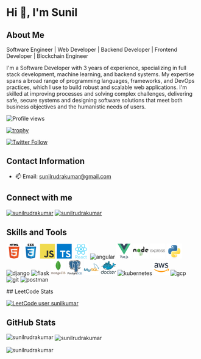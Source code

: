 # Hi 👋, I'm Sunil

## About Me
Software Engineer | Web Developer | Backend Developer | Frontend Developer | Blockchain Engineer

I'm a Software Developer with 3 years of experience, specializing in full stack development, machine learning, and backend systems. My expertise spans a broad range of programming languages, frameworks, and DevOps practices, which I use to build robust and scalable web applications. I'm skilled at improving processes and solving complex challenges, delivering safe, secure systems and designing software solutions that meet both business objectives and the humanistic needs of users.

<!-- Profile views counter -->
![Profile views](https://komarev.com/ghpvc/?username=sunilrudrakumar&label=Profile%20views&color=0e75b6&style=flat)

<!-- GitHub trophies -->
[![trophy](https://github-profile-trophy.vercel.app/?username=sunilrudrakumar)](https://github.com/ryo-ma/github-profile-trophy)

<!-- Twitter followers badge -->
[![Twitter Follow](https://img.shields.io/twitter/follow/sunilrudrakumar?logo=twitter&style=for-the-badge)](https://twitter.com/sunilrudrakumar)

## Contact Information
- 📫 Email: sunilrudrakumar@gmail.com

## Connect with me
<!-- Social media links -->
<p align="left">
<a href="https://twitter.com/sunilrudrakumar" target="blank"><img align="center" src="https://raw.githubusercontent.com/rahuldkjain/github-profile-readme-generator/master/src/images/icons/Social/twitter.svg" alt="sunilrudrakumar" height="30" width="40" /></a>
<a href="https://linkedin.com/in/sunilrudrakumar" target="blank"><img align="center" src="https://raw.githubusercontent.com/rahuldkjain/github-profile-readme-generator/master/src/images/icons/Social/linked-in-alt.svg" alt="sunilrudrakumar" height="30" width="40" /></a>
</p>

## Skills and Tools
<!-- Tech stack icons -->
<p align="left">
  <!-- Frontend -->
  <img src="https://raw.githubusercontent.com/devicons/devicon/master/icons/html5/html5-original-wordmark.svg" alt="html5" width="40" height="40"/>
  <img src="https://raw.githubusercontent.com/devicons/devicon/master/icons/css3/css3-original-wordmark.svg" alt="css3" width="40" height="40"/>
  <img src="https://raw.githubusercontent.com/devicons/devicon/master/icons/javascript/javascript-original.svg" alt="javascript" width="40" height="40"/>
  <img src="https://raw.githubusercontent.com/devicons/devicon/master/icons/typescript/typescript-original.svg" alt="typescript" width="40" height="40"/>
  <img src="https://raw.githubusercontent.com/devicons/devicon/master/icons/react/react-original-wordmark.svg" alt="react" width="40" height="40"/>
  <img src="https://angular.io/assets/images/logos/angular/angular.svg" alt="angular" width="40" height="40"/>
  <img src="https://raw.githubusercontent.com/devicons/devicon/master/icons/vuejs/vuejs-original-wordmark.svg" alt="vuejs" width="40" height="40"/>
  
  <!-- Backend -->
  <img src="https://raw.githubusercontent.com/devicons/devicon/master/icons/nodejs/nodejs-original-wordmark.svg" alt="nodejs" width="40" height="40"/>
  <img src="https://raw.githubusercontent.com/devicons/devicon/master/icons/express/express-original-wordmark.svg" alt="express" width="40" height="40"/>
  <img src="https://raw.githubusercontent.com/devicons/devicon/master/icons/python/python-original.svg" alt="python" width="40" height="40"/>
  <img src="https://cdn.worldvectorlogo.com/logos/django.svg" alt="django" width="40" height="40"/>
  <img src="https://www.vectorlogo.zone/logos/pocoo_flask/pocoo_flask-icon.svg" alt="flask" width="40" height="40"/>
  
  <!-- Databases -->
  <img src="https://raw.githubusercontent.com/devicons/devicon/master/icons/mongodb/mongodb-original-wordmark.svg" alt="mongodb" width="40" height="40"/>
  <img src="https://raw.githubusercontent.com/devicons/devicon/master/icons/postgresql/postgresql-original-wordmark.svg" alt="postgresql" width="40" height="40"/>
  <img src="https://raw.githubusercontent.com/devicons/devicon/master/icons/mysql/mysql-original-wordmark.svg" alt="mysql" width="40" height="40"/>
  
  <!-- DevOps & Cloud -->
  <img src="https://raw.githubusercontent.com/devicons/devicon/master/icons/docker/docker-original-wordmark.svg" alt="docker" width="40" height="40"/>
  <img src="https://www.vectorlogo.zone/logos/kubernetes/kubernetes-icon.svg" alt="kubernetes" width="40" height="40"/>
  <img src="https://raw.githubusercontent.com/devicons/devicon/master/icons/amazonwebservices/amazonwebservices-original-wordmark.svg" alt="aws" width="40" height="40"/>
  <img src="https://www.vectorlogo.zone/logos/google_cloud/google_cloud-icon.svg" alt="gcp" width="40" height="40"/>
  
  <!-- Other Tools -->
  <img src="https://www.vectorlogo.zone/logos/git-scm/git-scm-icon.svg" alt="git" width="40" height="40"/>
<!--  <img src="https://raw.githubusercontent.com/devicons/devicon/master/icons/linux/linux-original.svg" alt="linux" width="40" height="40"/>-->
  <img src="https://www.vectorlogo.zone/logos/getpostman/getpostman-icon.svg" alt="postman" width="40" height="40"/>
</p>
## LeetCode Stats

[![LeetCode user sunilkumar](https://img.shields.io/badge/dynamic/json?style=for-the-badge&labelColor=black&color=%23ffa116&label=Solved&query=solvedOverTotal&url=https%3A%2F%2Fleetcode-badge.vercel.app%2Fapi%2Fusers%2Fsunilkumar&logo=leetcode&logoColor=yellow)](https://leetcode.com/sunilkumar/)

## GitHub Stats
<!-- GitHub stats cards -->
<p><img align="left" src="https://github-readme-stats.vercel.app/api/top-langs?username=sunilrudrakumar&show_icons=true&locale=en&layout=compact" alt="sunilrudrakumar" /></p>

<p>&nbsp;<img align="center" src="https://github-readme-stats.vercel.app/api?username=sunilrudrakumar&show_icons=true&locale=en" alt="sunilrudrakumar" /></p>

 <p><img align="center" src="https://github-readme-streak-stats.herokuapp.com/?user=sunilrudrakumar&" alt="sunilrudrakumar" /></p>

